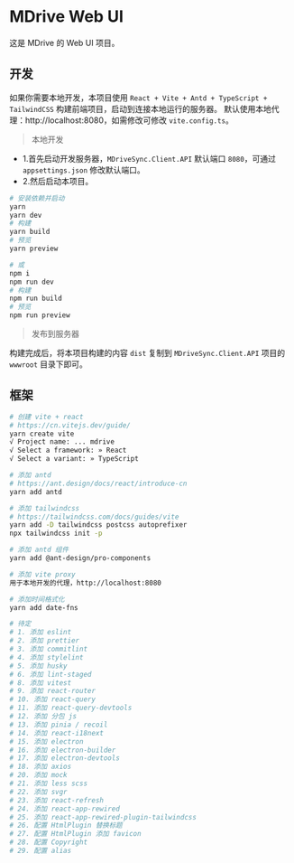 # MDrive Web UI

这是 MDrive 的 Web UI 项目。

## 开发

如果你需要本地开发，本项目使用 `React + Vite + Antd + TypeScript + TailwindCSS` 构建前端项目，启动到连接本地运行的服务器。
默认使用本地代理：http://localhost:8080，如需修改可修改 `vite.config.ts`。

> 本地开发

+ 1.首先启动开发服务器，`MDriveSync.Client.API` 默认端口 `8080`，可通过 `appsettings.json` 修改默认端口。
+ 2.然后启动本项目。

```bash
# 安装依赖并启动
yarn
yarn dev
# 构建
yarn build
# 预览
yarn preview

# 或
npm i
npm run dev
# 构建
npm run build
# 预览
npm run preview
```

> 发布到服务器

构建完成后，将本项目构建的内容 `dist` 复制到 `MDriveSync.Client.API` 项目的 `wwwroot` 目录下即可。

## 框架

```bash
# 创建 vite + react
# https://cn.vitejs.dev/guide/
yarn create vite
√ Project name: ... mdrive
√ Select a framework: » React
√ Select a variant: » TypeScript

# 添加 antd
# https://ant.design/docs/react/introduce-cn
yarn add antd

# 添加 tailwindcss
# https://tailwindcss.com/docs/guides/vite
yarn add -D tailwindcss postcss autoprefixer
npx tailwindcss init -p

# 添加 antd 组件
yarn add @ant-design/pro-components

# 添加 vite proxy
用于本地开发的代理，http://localhost:8080

# 添加时间格式化
yarn add date-fns

# 待定
# 1. 添加 eslint
# 2. 添加 prettier
# 3. 添加 commitlint
# 4. 添加 stylelint
# 5. 添加 husky
# 6. 添加 lint-staged
# 8. 添加 vitest
# 9. 添加 react-router
# 10. 添加 react-query
# 11. 添加 react-query-devtools
# 12. 添加 分包 js
# 13. 添加 pinia / recoil
# 14. 添加 react-i18next
# 15. 添加 electron
# 16. 添加 electron-builder
# 17. 添加 electron-devtools
# 18. 添加 axios
# 20. 添加 mock
# 21. 添加 less scss
# 22. 添加 svgr
# 23. 添加 react-refresh
# 24. 添加 react-app-rewired
# 25. 添加 react-app-rewired-plugin-tailwindcss
# 26. 配置 HtmlPlugin 替换标题
# 27. 配置 HtmlPlugin 添加 favicon
# 28. 配置 Copyright
# 29. 配置 alias
```